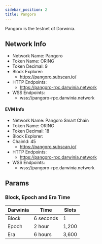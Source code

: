 ```yaml
---
sidebar_position: 2
title: Pangoro
---
```


Pangoro is the testnet of Darwinia.

## Network Info

- Network Name: Pangoro
- Token Name: ORING
- Token Decimal: 9
- Block Explorer: 
    - https://pangoro.subscan.io/
- HTTP Endpoints:
    - https://pangoro-rpc.darwinia.network
- WSS Endpoints:
    - wss://pangoro-rpc.darwinia.network

#### EVM Info
- Network Name: Pangoro Smart Chain
- Token Name: ORING
- Token Decimal: 18
- Block Explorer: 
- ChainId: 45
    - https://pangoro.subscan.io/
- HTTP Endpoints:
    - https://pangoro-rpc.darwinia.network
- WSS Endpoints:
    - wss://pangoro-rpc.darwinia.network

## Params

### Block, Epoch and Era Time

| Darwinia | Time      | Slots |
| -------- | --------- | ----- |
| Block    | 6 seconds | 1     |
| Epoch    | 2 hour    | 1,200 |
| Era      | 6 hours   | 3,600 |

